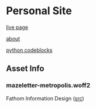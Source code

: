 # Personal Site

[live page](https://andrew.let-them.cyou)

[about](https://andrew.let-them.cyou/about.html)

[python codeblocks](https://github.com/Raymi306/python-tutorial)

## Asset Info
### mazeletter-metropolis.woff2
Fathom Information Design ([src](http://mazeletter.xyz/))
